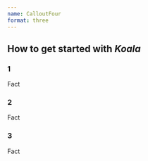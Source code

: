 ```yaml
---
name: CalloutFour
format: three
---
```


## How to get started with <em>Koala</em>

<section>

  <section>

  ### 1

  Fact

  </section>


  <section>

  ### 2

  Fact

  </section>


  <section>

  ### 3

  Fact

  </section>

</section>


